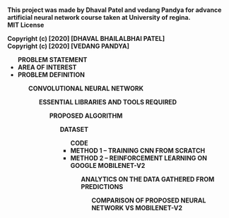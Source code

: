 ﻿<b><br>This project was made by Dhaval Patel and vedang Pandya for advance artificial neural network course taken at University of regina.<b><br>
MIT License

Copyright (c) [2020] [DHAVAL BHAILALBHAI PATEL]<br>
Copyright (c) [2020] [VEDANG PANDYA]
	<ul><b>PROBLEM STATEMENT<b><br>
		<li><b>AREA OF INTEREST <b><br></li>
		<li><b>PROBLEM DEFINITION<b><br></li>
	<ul><b>CONVOLUTIONAL NEURAL NETWORK<b><br>
	<ul><b>ESSENTIAL LIBRARIES AND TOOLS REQUIRED<b><br>
	<ul><b>PROPOSED ALGORITHM<b><br>
  <ul><b>DATASET<b><br>
  <ul><b>CODE<b><br>
    <li><b>METHOD 1 – TRAINING CNN FROM SCRATCH<b><br></li>
		<li><b>METHOD 2 – REINFORCEMENT LEARNING ON GOOGLE MOBILENET-V2<b><br></li>
  <ul><b>ANALYTICS ON THE DATA GATHERED FROM PREDICTIONS<b><br>
  <ul><b>COMPARISON OF PROPOSED NEURAL NETWORK VS MOBILENET-V2<b><br>
